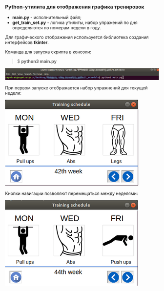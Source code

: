 ### Python-утилита для отображения графика тренировок
* **main.py** - исполнительный файл;
* **get_train_set.py** - логика утилиты, набор упражений по дня определяются по номерам недели в году.

Для графического отображения используется библиотека создания интерфейсов **tkinter**.

Команда для запуска скрипта в консоли:
> $ **python3 main.py**

![Ввод логина и пароля](readme_images/1.png)

При первом запуске отображается набор упражнений для текущей недели:

![Ввод логина и пароля](readme_images/2.png)

Кнопки навигации позволяют перемещаться между неделями:

![Ввод логина и пароля](readme_images/3.png)
